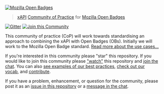 [![Mozilla Open Badges](http://openbadges.org/wp-content/uploads/2013/02/badge-breakout-bottom.png)](https://github.com/ht2/BadgesCoP)
> [xAPI](https://github.com/adlnet/xAPI-Spec/blob/master/xAPI.md) [Community of Practice](http://www.adlnet.gov/tla/experience-api/xapi-cop-directory/) for [Mozilla Open Badges](http://openbadges.org/)

[![Gitter](https://badges.gitter.im/Join%20Chat.svg)](https://gitter.im/ht2/BadgesCoP?utm_source=badge&utm_medium=badge&utm_campaign=pr-badge&utm_content=badge)
[![Join this Community](http://ht2dev.com/clients/ht2/cop_join_15_50.svg)](https://github.com/ht2/BadgesCoP/subscription)

This community of practice (CoP) will work towards standardising an approach to combining the xAPI with Open Badges (OBs). Initially we will work to the Mozilla Open Badge standard. [Read more about the use cases...](https://docs.google.com/document/d/1skr2xugXBWNkd6t4geiJyTPqjOqAfKpzc7hOKKmtRQ0/edit?usp=sharing)

If you're interested in this community please "star" this repository. If you would like to join this community please ["watch"](https://github.com/ht2/BadgesCoP/subscription) this repository and [join the chat](https://gitter.im/ht2/BadgesCoP). You can also [see examples of our best practices](/examples), [check out our vocab](/vocab.md), and [contribute](/contributing.md).

If you have a problem, enhancement, or question for the community, please post it as an [issue in this repository](/contributing.md#issues) or a [message in the chat](https://gitter.im/ht2/BadgesCoP).
